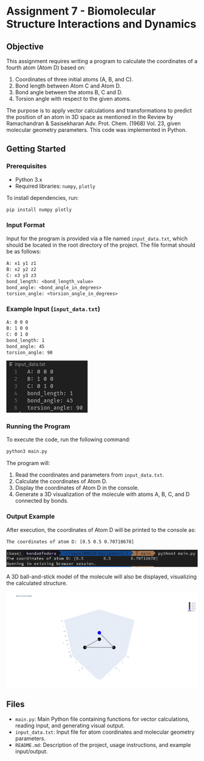 
# Assignment 7 - Biomolecular Structure Interactions and Dynamics

## Objective
This assignment requires writing a program to calculate the coordinates of a fourth atom (Atom D) based on:
1. Coordinates of three initial atoms (A, B, and C).
2. Bond length between Atom C and Atom D.
3. Bond angle between the atoms B, C and D.
4. Torsion angle with respect to the given atoms.

The purpose is to apply vector calculations and transformations to predict the position of an atom in 3D space as mentioned in the Review by Ramachandran & Sasisekharan Adv. Prot. Chem. (1968) Vol. 23, given molecular geometry parameters. This code was implemented in Python.

## Getting Started

### Prerequisites
- Python 3.x
- Required libraries: `numpy`, `plotly`

To install dependencies, run:
```bash
pip install numpy plotly
```

### Input Format
Input for the program is provided via a file named `input_data.txt`, which should be located in the root directory of the project. The file format should be as follows:
```plaintext
A: x1 y1 z1
B: x2 y2 z2
C: x3 y3 z3
bond_length: <bond_length_value>
bond_angle: <bond_angle_in_degrees>
torsion_angle: <torsion_angle_in_degrees>
```

### Example Input (`input_data.txt`)
```plaintext
A: 0 0 0
B: 1 0 0
C: 0 1 0
bond_length: 1
bond_angle: 45
torsion_angle: 90
```

![Example Image](images/input_data.png)

### Running the Program
To execute the code, run the following command:
```bash
python3 main.py
```

The program will:
1. Read the coordinates and parameters from `input_data.txt`.
2. Calculate the coordinates of Atom D.
3. Display the coordinates of Atom D in the console.
4. Generate a 3D visualization of the molecule with atoms A, B, C, and D connected by bonds.

### Output Example
After execution, the coordinates of Atom D will be printed to the console as:
```plaintext
The coordinates of atom D: [0.5 0.5 0.70710678]
```
![Example Image](images/terminal.png)

A 3D ball-and-stick model of the molecule will also be displayed, visualizing the calculated structure.

![Example Image](images/plot.png)

## Files
- `main.py`: Main Python file containing functions for vector calculations, reading input, and generating visual output.
- `input_data.txt`: Input file for atom coordinates and molecular geometry parameters.
- `README.md`: Description of the project, usage instructions, and example input/output.
